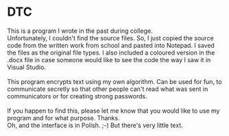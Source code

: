# DTC  
This is a program I wrote in the past during college.\
Unfortunately, I couldn't find the source files. So, I just copied the source code from the written work from school and pasted into Notepad. I saved the files as the original file types. I also included a coloured version in the .docx file in case someone would like to see the code the way I saw it in Visual Studio.\
\
This program encrypts text using my own algorithm. Can be used for fun, to communicate secretly so that other people can't read what was sent in communicators or for creating strong passwords.\
\
If you happen to find this, please let me know that you would like to use my program and for what purpose. Thanks.\
Oh, and the interface is in Polish. ;-) But there's very little text.
